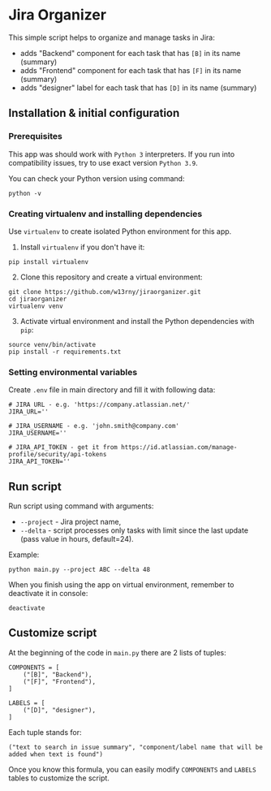 # Jira Organizer

This simple script helps to organize and manage tasks in Jira:

* adds "Backend" component for each task that has `[B]` in its name (summary)
* adds "Frontend" component for each task that has `[F]` in its name (summary)
* adds "designer" label for each task that has `[D]` in its name (summary) 

## Installation & initial configuration

### Prerequisites

This app was should work with `Python 3` interpreters. If you run into compatibility issues, try to use exact
version `Python 3.9`.

You can check your Python version using command:

```commandline
python -v
```

### Creating virtualenv and installing dependencies

Use `virtualenv` to create isolated Python environment for this app.

1. Install `virtualenv` if you don't have it:

```commandline
pip install virtualenv
```

2. Clone this repository and create a virtual environment:

```commandline
git clone https://github.com/w13rny/jiraorganizer.git
cd jiraorganizer
virtualenv venv
```

3. Activate virtual environment and install the Python dependencies with `pip`:

```commandline
source venv/bin/activate
pip install -r requirements.txt
```

### Setting environmental variables

Create `.env` file in main directory and fill it with following data:

```
# JIRA URL - e.g. 'https://company.atlassian.net/'
JIRA_URL=''

# JIRA_USERNAME - e.g. 'john.smith@company.com'
JIRA_USERNAME=''

# JIRA_API_TOKEN - get it from https://id.atlassian.com/manage-profile/security/api-tokens
JIRA_API_TOKEN=''
```

## Run script

Run script using command with arguments:

* `--project` - Jira project name,
* `--delta` - script processes only tasks with limit since the last update (pass value in hours, default=24).

Example:

```commandline
python main.py --project ABC --delta 48
```

When you finish using the app on virtual environment, remember to deactivate it in console:

```commandline
deactivate
```

## Customize script

At the beginning of the code in `main.py` there are 2 lists of tuples:

```
COMPONENTS = [
    ("[B]", "Backend"),
    ("[F]", "Frontend"),
]

LABELS = [
    ("[D]", "designer"),
]
```

Each tuple stands for:

```
("text to search in issue summary", "component/label name that will be added when text is found")
```

Once you know this formula, you can easily modify `COMPONENTS` and `LABELS` tables to customize the script.